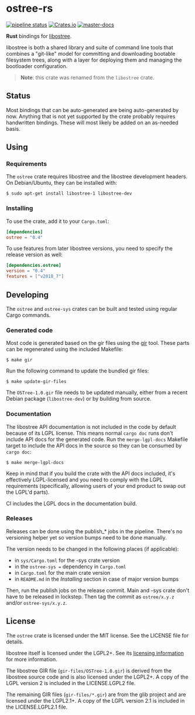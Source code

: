 # ostree-rs
[![pipeline status](https://gitlab.com/fkrull/ostree-rs/badges/master/pipeline.svg)](https://gitlab.com/fkrull/ostree-rs/commits/master)
[![Crates.io](https://img.shields.io/crates/v/ostree.svg)](https://crates.io/crates/ostree)
[![master-docs](https://img.shields.io/badge/docs-master-brightgreen.svg)](https://fkrull.gitlab.io/ostree-rs/ostree)

**Rust** bindings for [libostree](https://ostree.readthedocs.io).

libostree is both a shared library and suite of command line tools that combines
a "git-like" model for committing and downloading bootable filesystem trees,
along with a layer for deploying them and managing the bootloader configuration.

> **Note**: this crate was renamed from the `libostree` crate.

## Status
Most bindings that can be auto-generated are being auto-generated by now.
Anything that is not yet supported by the crate probably requires handwritten
bindings. These will most likely be added on an as-needed basis.

## Using

### Requirements
The `ostree` crate requires libostree and the libostree development headers.
On Debian/Ubuntu, they can be installed with:

```ShellSession
$ sudo apt-get install libostree-1 libostree-dev
```

### Installing
To use the crate, add it to your `Cargo.toml`:

```toml
[dependencies]
ostree = "0.4"
```

To use features from later libostree versions, you need to specify the release
version as well:

```toml
[dependencies.ostree]
version = "0.4"
features = ["v2018_7"]
```

## Developing
The `ostree` and `ostree-sys` crates can be built and tested using regular
Cargo commands.

### Generated code
Most code is generated based on the gir files using the
[gir](https://github.com/gtk-rs/gir) tool. These parts can be regenerated using
the included Makefile:

```ShellSession
$ make gir
```

Run the following command to update the bundled gir files:

```ShellSession
$ make update-gir-files
```

The `OSTree-1.0.gir` file needs to be updated manually, either from a recent
Debian package (`libostree-dev`) or by building from source.

### Documentation
The libostree API documentation is not included in the code by default because
of its LGPL license. This means normal `cargo doc` runs don't include API docs
for the generated code. Run the `merge-lgpl-docs` Makefile target to include
the API docs in the source so they can be consumed by `cargo doc`:

```ShellSession
$ make merge-lgpl-docs
```

Keep in mind that if you build the crate with the API docs included, it's
effectively LGPL-licensed and you need to comply with the LGPL requirements
(specifically, allowing users of your end product to swap out the LGPL'd
parts).

CI includes the LGPL docs in the documentation build.

### Releases
Releases can be done using the publish_* jobs in the pipeline. There's no
versioning helper yet so version bumps need to be done manually.

The version needs to be changed in the following places (if applicable):
* in `sys/Cargo.toml` for the -sys crate version
* in the `ostree-sys =` dependency in `Cargo.toml`
* in `Cargo.toml` for the main crate version
* in `README.md` in the *Installing* section in case of major version bumps

Then, run the publish jobs on the release commit. Main and -sys crate don't have
to be released in lockstep. Then tag the commit as `ostree/x.y.z` and/or
`ostree-sys/x.y.z`.

## License
The `ostree` crate is licensed under the MIT license. See the LICENSE file for
details.

libostree itself is licensed under the LGPL2+. See its
[licensing information](https://ostree.readthedocs.io#licensing) for more
information.

The libostree GIR file (`gir-files/OSTree-1.0.gir`) is derived from the 
libostree source code and is also licensed under the LGPL2+. A copy of the
LGPL version 2 is included in the LICENSE.LGPL2 file.

The remaining GIR files (`gir-files/*.gir`) are from the glib project and
are licensed under the LGPL2.1+. A copy of the LGPL version 2.1 is included
in the LICENSE.LGPL2.1 file. 
